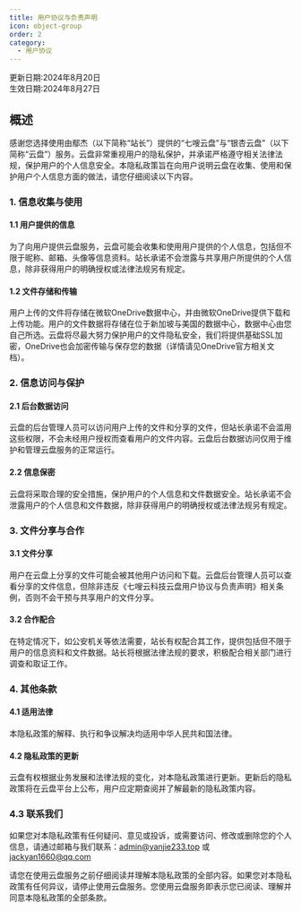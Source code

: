 ```yaml
---
title: 用户协议与负责声明
icon: object-group
order: 2
category:
  - 用户协议
---
```


更新日期:2024年8月20日   
生效日期:2024年8月27日

## 概述

感谢您选择使用由鄢杰（以下简称“站长”）提供的“七嗖云盘”与“银杏云盘”（以下简称“云盘”）服务。云盘非常重视用户的隐私保护，并承诺严格遵守相关法律法规，保护用户的个人信息安全。本隐私政策旨在向用户说明云盘在收集、使用和保护用户个人信息方面的做法，请您仔细阅读以下内容。

### 1. 信息收集与使用
#### 1.1 用户提供的信息

为了向用户提供云盘服务，云盘可能会收集和使用用户提供的个人信息，包括但不限于昵称、邮箱、头像等信息资料。站长承诺不会泄露与共享用户所提供的个人信息，除非获得用户的明确授权或法律法规另有规定。
#### 1.2 文件存储和传输

用户上传的文件将存储在微软OneDrive数据中心，并由微软OneDrive提供下载和上传功能。用户的文件数据将存储在位于新加坡与美国的数据中心，数据中心由您自己所选。云盘将尽最大努力保护用户的文件隐私安全，我们将提供基础SSL加密，OneDrive也会加密传输与保存您的数据（详情请见OneDrive官方相关文档）。

### 2. 信息访问与保护
#### 2.1 后台数据访问

云盘的后台管理人员可以访问用户上传的文件和分享的文件，但站长承诺不会滥用这些权限，不会未经用户授权而查看用户的文件内容。云盘后台数据访问仅用于维护和管理云盘服务的正常运行。

#### 2.2 信息保密

云盘将采取合理的安全措施，保护用户的个人信息和文件数据安全。站长承诺不会泄露用户的个人信息和文件数据，除非获得用户的明确授权或法律法规另有规定。

### 3. 文件分享与合作
#### 3.1 文件分享

用户在云盘上分享的文件可能会被其他用户访问和下载。云盘后台管理人员可以查看分享的文件信息，但除非违反《七嗖云科技云盘用户协议与负责声明》相关条例，否则不会干预与共享用户的文件分享。
#### 3.2 合作配合

在特定情况下，如公安机关等依法需要，站长有权配合其工作，提供包括但不限于用户的信息资料和文件数据。站长将根据法律法规的要求，积极配合相关部门进行调查和取证工作。

### 4. 其他条款
#### 4.1 适用法律

本隐私政策的解释、执行和争议解决均适用中华人民共和国法律。

#### 4.2 隐私政策的更新

云盘有权根据业务发展和法律法规的变化，对本隐私政策进行更新。更新后的隐私政策将在云盘平台上公布，用户应定期查阅并了解最新的隐私政策内容。
### 4.3 联系我们

如果您对本隐私政策有任何疑问、意见或投诉，或需要访问、修改或删除您的个人信息，请通过邮箱与我们联系：[admin@yanjie233.top](mailto:admin@yanjie233.top) 或 [jackyan1660@qq.com](mailto:jackyan1660@qq.com)  

请您在使用云盘服务之前仔细阅读并理解本隐私政策的全部内容。如果您对本隐私政策有任何异议，请停止使用云盘服务。您使用云盘服务即表示您已阅读、理解并同意本隐私政策的全部条款。